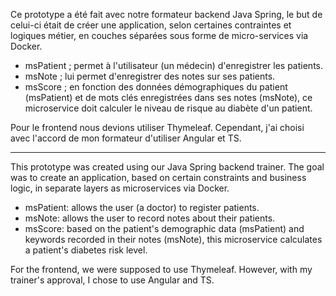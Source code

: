 Ce prototype a été fait avec notre formateur backend Java Spring, le but de celui-ci était de créer une application, selon certaines contraintes et logiques métier, en couches séparées sous forme de micro-services via Docker.
  - msPatient ; permet à l'utilisateur (un médecin) d'enregistrer les patients.
  - msNote ; lui permet d'enregistrer des notes sur ses patients.
  - msScore ; en fonction des données démographiques du patient (msPatient) et de mots clés enregistrées dans ses notes (msNote), ce microservice doit calculer le niveau de risque au diabète d'un patient.

Pour le frontend nous devions utiliser Thymeleaf. Cependant, j'ai choisi avec l'accord de mon formateur d'utiliser Angular et TS.

_________________________________________________________________________________________________________________________________________________________________________________________________________________________________


This prototype was created using our Java Spring backend trainer. The goal was to create an application, based on certain constraints and business logic, in separate layers as microservices via Docker.
  - msPatient: allows the user (a doctor) to register patients.
  - msNote: allows the user to record notes about their patients.
  - msScore: based on the patient's demographic data (msPatient) and keywords recorded in their notes (msNote), this microservice calculates a patient's diabetes risk level.

For the frontend, we were supposed to use Thymeleaf. However, with my trainer's approval, I chose to use Angular and TS.
